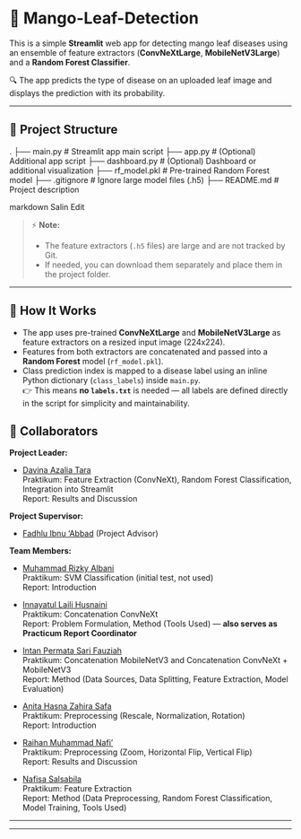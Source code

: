 # 🍃 Mango-Leaf-Detection

This is a simple **Streamlit** web app for detecting mango leaf diseases using an ensemble of feature extractors (**ConvNeXtLarge**, **MobileNetV3Large**) and a **Random Forest Classifier**.

🔍 The app predicts the type of disease on an uploaded leaf image and displays the prediction with its probability.

---

## 📂 **Project Structure**

.
├── main.py # Streamlit app main script
├── app.py # (Optional) Additional app script
├── dashboard.py # (Optional) Dashboard or additional visualization
├── rf_model.pkl # Pre-trained Random Forest model
├── .gitignore # Ignore large model files (.h5)
├── README.md # Project description

markdown
Salin
Edit

> ⚡ **Note:**  
> - The feature extractors (`.h5` files) are large and are not tracked by Git.  
> - If needed, you can download them separately and place them in the project folder.

---

## 🧩 **How It Works**

- The app uses pre-trained **ConvNeXtLarge** and **MobileNetV3Large** as feature extractors on a resized input image (224x224).
- Features from both extractors are concatenated and passed into a **Random Forest** model (`rf_model.pkl`).
- Class prediction index is mapped to a disease label using an inline Python dictionary (`class_labels`) inside `main.py`.  
  👉 This means **no `labels.txt`** is needed — all labels are defined directly in the script for simplicity and maintainability.
## 👥 Collaborators

**Project Leader:**  
- [Davina Azalia Tara](https://github.com/Davinaazalia)  
  Praktikum: Feature Extraction (ConvNeXt), Random Forest Classification, Integration into Streamlit  
  Report: Results and Discussion

**Project Supervisor:**  
- [Fadhlu Ibnu ‘Abbad](https://github.com/fadhluibnu) (Project Advisor)

**Team Members:**  
- [Muhammad Rizky Albani](https://github.com/rzkyalbani)  
  Praktikum: SVM Classification (initial test, not used)  
  Report: Introduction

- [Innayatul Laili Husnaini](https://github.com/innayatullaili)  
  Praktikum: Concatenation ConvNeXt  
  Report: Problem Formulation, Method (Tools Used) — **also serves as Practicum Report Coordinator**

- [Intan Permata Sari Fauziah](https://github.com/Intan-psf)  
  Praktikum: Concatenation MobileNetV3 and Concatenation ConvNeXt + MobileNetV3  
  Report: Method (Data Sources, Data Splitting, Feature Extraction, Model Evaluation)

- [Anita Hasna Zahira Safa](https://github.com/anitah25)  
  Praktikum: Preprocessing (Rescale, Normalization, Rotation)  
  Report: Introduction

- [Raihan Muhammad Nafi’](https://github.com/Raihnmn)  
  Praktikum: Preprocessing (Zoom, Horizontal Flip, Vertical Flip)  
  Report: Results and Discussion

- [Nafisa Salsabila](https://github.com/nafisaslsbl)  
  Praktikum: Feature Extraction  
  Report: Method (Data Preprocessing, Random Forest Classification, Model Training, Tools Used)

---



---

